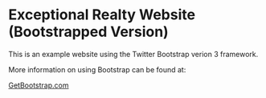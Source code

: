 # Exceptional Realty Website (Bootstrapped Version)

This is an example website using the Twitter Bootstrap verion 3 framework. 

More information on using Bootstrap can be found at:

[GetBootstrap.com](http://getbootstrap.com)

